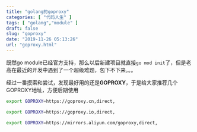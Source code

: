 ```yaml
---
title: "golang的goproxy"
categories: [ "代码人生" ]
tags: [ "golang","module" ]
draft: false
slug: "goproxy"
date: "2019-11-26 05:13:26"
url: "goproxy.html"
---
```


既然go module已经官方支持，那么以后新建项目就直接`go mod init`了，但是老高在最近的开发中遇到了一个超级难题，包下不下来。。。

经过一番摸索和尝试，发现最好用的还是**GOPROXY**，于是给大家推荐几个GOPROXY地址，方便后期使用

```bash
export GOPROXY=https://goproxy.cn,direct,

export GOPROXY=https://goproxy.io,direct,

export GOPROXY=https://mirrors.aliyun.com/goproxy,direct,
```
